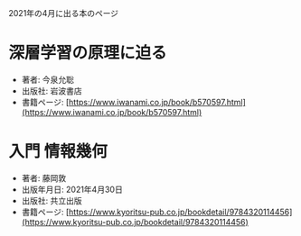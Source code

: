 2021年の4月に出る本のページ


# 深層学習の原理に迫る
* 著者: 今泉允聡
* 出版社: 岩波書店
* 書籍ページ: [https://www.iwanami.co.jp/book/b570597.html](https://www.iwanami.co.jp/book/b570597.html)


# 入門 情報幾何
* 著者: 藤岡敦
* 出版年月日: 2021年4月30日
* 出版社: 共立出版
* 書籍ページ: [https://www.kyoritsu-pub.co.jp/bookdetail/9784320114456](https://www.kyoritsu-pub.co.jp/bookdetail/9784320114456)
